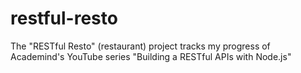 # restful-resto
The "RESTful Resto" (restaurant) project tracks my progress of Academind's YouTube series "Building a RESTful APIs with Node.js"
